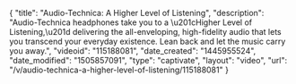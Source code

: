 {
    "title": "Audio-Technica: A Higher Level of Listening",
    "description": "Audio-Technica headphones take you to a \u201cHigher Level of Listening,\u201d delivering the all-enveloping, high-fidelity audio that lets you transcend your everyday existence. Lean back and let the music carry you away.",
    "videoid": "115188081",
    "date_created": "1445955524",
    "date_modified": "1505857091",
    "type": "captivate",
    "layout": "video",
    "url": "\/v\/audio-technica-a-higher-level-of-listening\/115188081"
}